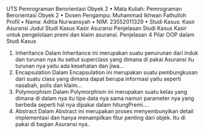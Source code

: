UTS Pemrograman Berorientasi Obyek 2
•	Mata Kuliah: Pemrograman Berorientasi Obyek 2
•	Dosen Pengampu: Muhammad Ikhwan Fathulloh
Profil
•	Nama: Aditia Nurwansyah
•	NIM: 23552011329
•	Studi Kasus: Kasir Asuransi 
Judul Studi Kasus
Kasir Asuransi 
Penjelasan Studi Kasus
  Kasir untuk pengelolaan premi dan klaim asuransi.
Penjelasan 4 Pilar OOP dalam Studi Kasus
1. Inheritance 
       Dalam Inheritance ini merupakan suatu penurunan dari induk dan turunan nya itu sebut superclass yang dimana di pakai Asuransi itu turunan nya yaitu ada kesehatan dan jiwa… 
2. Encapsulation
        Dalam Encapsulation ini merupakan suatu pembungkusan dari suatu class yang dimana dapat berupa informasi yaitu seperti nasabah, polis dan klaim…
3. Polymorphism
      Dalam Polymorphism ini merupakan suatu kelas yang dimana di dalam nya itu tipe data nya sama namun parameter nya yang berbeda seperti hal nya dipakai dalam hitungPremi…. 
4. Abstract
       Dalam Abstract ini merupakan proses menyembunyikan detail implementasi dan hanya menampilkan fitur penting dari objek. Itu di pakai di  bagian Asuransi nya.. 

